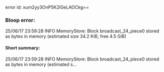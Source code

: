 error id: xum2yy3OnP5K2lGeLAOCkg==
### Bloop error:

25/06/17 23:59:28 INFO MemoryStore: Block broadcast_24_piece0 stored as bytes in memory (estimated size 34.2 KiB, free 4.5 GiB)
#### Short summary: 

25/06/17 23:59:28 INFO MemoryStore: Block broadcast_24_piece0 stored as bytes in memory (estimated s...